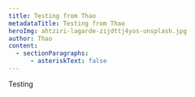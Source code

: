 ```yaml
---
title: Testing from Thao
metadataTitle: Testing from Thao
heroImg: ahtziri-lagarde-zijdttj4yos-unsplash.jpg
author: Thao
content:
  - sectionParagraphs:
      - asteriskText: false
---
```

Testing